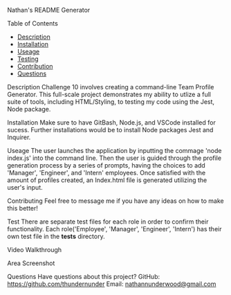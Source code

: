 Nathan's README Generator

Table of Contents
* [Description](#description)
* [Installation](#installation)
* [Useage](#useage)
* [Testing](#test)
* [Contribution](#contribution)
* [Questions](#questions)

Description
Challenge 10 involves creating a command-line Team Profile Generator. This full-scale project demonstrates my ability to utlize a full suite of tools, including HTML/Styling, to testing my code using the Jest, Node package.  

Installation
Make sure to have GitBash, Node.js, and VSCode installed for sucess. Further installations would be to install Node packages Jest and Inquirer. 

Useage
The user launches the application by inputting the commage 'node index.js' into the command line. Then the user is guided through the profile generation process by a series of prompts, having the choices to add 'Manager', 'Engineer', and 'Intern' employees. Once satisfied with the amount of profiles created, an Index.html file is generated utilizing the user's input.  

Contributing
Feel free to message me if you have any ideas on how to make this better!

Test
There are separate test files for each role in order to confirm their functionality. Each role('Employee', 'Manager', 'Engineer', 'Intern') has their own test file in the __tests__ directory. 

Video Walkthrough

Area Screenshot

Questions
Have questions about this project?
GitHub: https://github.com/thundernunder
Email: nathannunderwood@gmail.com